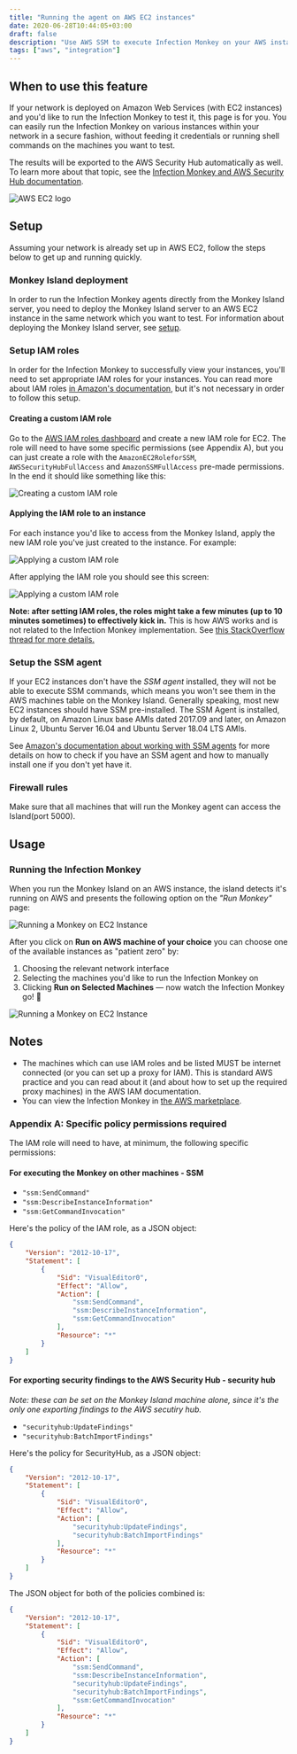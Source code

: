 ```yaml
---
title: "Running the agent on AWS EC2 instances"
date: 2020-06-28T10:44:05+03:00
draft: false
description: "Use AWS SSM to execute Infection Monkey on your AWS instances."
tags: ["aws", "integration"]
---
```


## When to use this feature

If your network is deployed on Amazon Web Services (with EC2 instances) and you'd like to run the Infection Monkey to test it, this page is for you. You can easily run the Infection Monkey on various instances within your network in a secure fashion, without feeding it credentials or running shell commands on the machines you want to test.

The results will be exported to the AWS Security Hub automatically as well. To learn more about that topic, see the [Infection Monkey and AWS Security Hub documentation](../aws-security-hub/).

![AWS EC2 logo](/images/usage/integrations/aws-ec2.svg?height=250px "AWS EC2 logo")

## Setup

Assuming your network is already set up in AWS EC2, follow the steps below to get up and running quickly.

### Monkey Island deployment

In order to run the Infection Monkey agents directly from the Monkey Island server, you need to deploy the Monkey Island server to an AWS EC2 instance in the same network which you want to test. For information about deploying the Monkey Island server, see [setup](../../../setup).

### Setup IAM roles

In order for the Infection Monkey to successfully view your instances, you'll need to set appropriate IAM roles for your instances. You can read more about IAM roles [in Amazon's documentation](https://docs.aws.amazon.com/IAM/latest/UserGuide/id_roles.html), but it's not necessary in order to follow this setup.

#### Creating a custom IAM role

Go to the [AWS IAM roles dashboard](https://console.aws.amazon.com/iam/home?#/roles) and create a new IAM role for EC2. The role will need to have some specific permissions (see Appendix A), but you can just create a role with the `AmazonEC2RoleforSSM`, `AWSSecurityHubFullAccess` and `AmazonSSMFullAccess` pre-made permissions. In the end it should like something like this:

![Creating a custom IAM role](/images/usage/integrations/monkey-island-aws-screenshot-3.png "Creating a custom IAM role")

#### Applying the IAM role to an instance

For each instance you'd like to access from the Monkey Island, apply the new IAM role you've just created to the instance. For example:

![Applying a custom IAM role](/images/usage/integrations/monkey-island-aws-screenshot-4.png "Applying a custom IAM role")

After applying the IAM role you should see this screen:

![Applying a custom IAM role](/images/usage/integrations/monkey-island-aws-screenshot-5.png "Applying a custom IAM role")

**Note: after setting IAM roles, the roles might take a few minutes (up to 10 minutes sometimes) to effectively kick in.** This is how AWS works and is not related to the Infection Monkey implementation. See [this StackOverflow thread for more details.](https://stackoverflow.com/questions/20156043/how-long-should-i-wait-after-applying-an-aws-iam-policy-before-it-is-valid)

### Setup the SSM agent

If your EC2 instances don't have the _SSM agent_ installed, they will not be able to execute SSM commands, which means you won't see them in the AWS machines table on the Monkey Island. Generally speaking, most new EC2 instances should have SSM pre-installed. The SSM Agent is installed, by default, on Amazon Linux base AMIs dated 2017.09 and later, on Amazon Linux 2, Ubuntu Server 16.04 and Ubuntu Server 18.04 LTS AMIs.

See [Amazon's documentation about working with SSM agents](https://docs.aws.amazon.com/systems-manager/latest/userguide/ssm-agent.html) for more details on how to check if you have an SSM agent and how to manually install one if you don't yet have it.

### Firewall rules

Make sure that all machines that will run the Monkey agent can access the Island(port 5000).

## Usage

### Running the Infection Monkey

When you run the Monkey Island on an AWS instance, the island detects it's running on AWS and presents the following option on the _"Run Monkey"_ page:

![Running a Monkey on EC2 Instance](/images/usage/integrations/monkey-island-aws-screenshot-1.png "Running a Monkey on EC2 Instance")

After you click on **Run on AWS machine of your choice** you can choose one of the available instances as "patient zero" by:

1. Choosing the relevant network interface
2. Selecting the machines you'd like to run the Infection Monkey on
3. Clicking **Run on Selected Machines** — now watch the Infection Monkey go! 🐒

![Running a Monkey on EC2 Instance](/images/usage/integrations/monkey-island-aws-screenshot-2.png "Running a Monkey on EC2 Instance")

## Notes

- The machines which can use IAM roles and be listed MUST be internet connected (or you can set up a proxy for IAM). This is standard AWS practice and you can read about it (and about how to set up the required proxy machines) in the AWS IAM documentation.
- You can view the Infection Monkey in [the AWS marketplace](https://aws.amazon.com/marketplace/pp/B07B3J7K6D).

### Appendix A: Specific policy permissions required

The IAM role will need to have, at minimum, the following specific permissions:

#### For executing the Monkey on other machines - SSM

- `"ssm:SendCommand"`
- `"ssm:DescribeInstanceInformation"`
- `"ssm:GetCommandInvocation"`

Here's the policy of the IAM role, as a JSON object:
```json
{
    "Version": "2012-10-17",
    "Statement": [
        {
            "Sid": "VisualEditor0",
            "Effect": "Allow",
            "Action": [
                "ssm:SendCommand",
                "ssm:DescribeInstanceInformation",
                "ssm:GetCommandInvocation"
            ],
            "Resource": "*"
        }
    ]
}
```

#### For exporting security findings to the AWS Security Hub - security hub

_Note: these can be set on the Monkey Island machine alone, since it's the only one exporting findings to the AWS secutiry hub._

- `"securityhub:UpdateFindings"`
- `"securityhub:BatchImportFindings"`

Here's the policy for SecurityHub, as a JSON object:

```json
{
    "Version": "2012-10-17",
    "Statement": [
        {
            "Sid": "VisualEditor0",
            "Effect": "Allow",
            "Action": [
                "securityhub:UpdateFindings",
                "securityhub:BatchImportFindings"
            ],
            "Resource": "*"
        }
    ]
}
```

The JSON object for both of the policies combined is:

```json
{
    "Version": "2012-10-17",
    "Statement": [
        {
            "Sid": "VisualEditor0",
            "Effect": "Allow",
            "Action": [
                "ssm:SendCommand",
                "ssm:DescribeInstanceInformation",
                "securityhub:UpdateFindings",
                "securityhub:BatchImportFindings",
                "ssm:GetCommandInvocation"
            ],
            "Resource": "*"
        }
    ]
}
```
